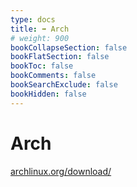 ```yaml
---
type: docs
title: ➡️ Arch
# weight: 900
bookCollapseSection: false
bookFlatSection: false
bookToc: false
bookComments: false
bookSearchExclude: false
bookHidden: false
---
```


# Arch

[archlinux.org/download/](https://archlinux.org/download/?nt)
